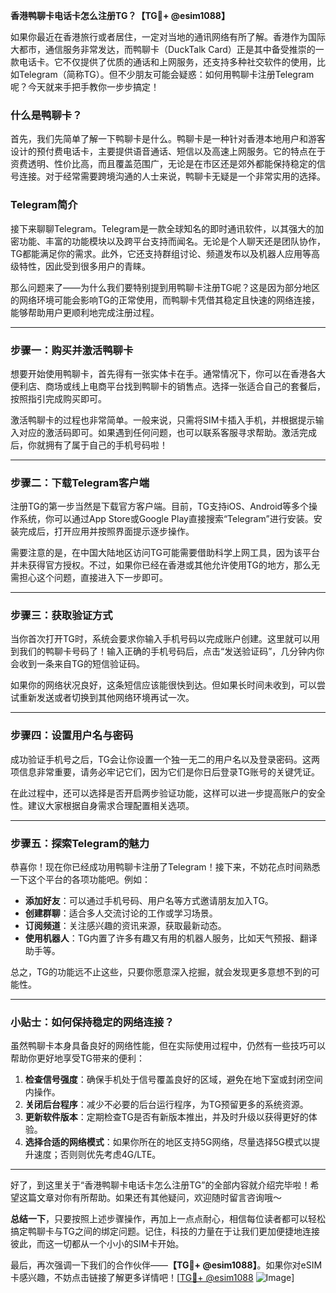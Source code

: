 **香港鸭聊卡电话卡怎么注册TG？【TG💪+ @esim1088】**

如果你最近在香港旅行或者居住，一定对当地的通讯网络有所了解。香港作为国际大都市，通信服务非常发达，而鸭聊卡（DuckTalk Card）正是其中备受推崇的一款电话卡。它不仅提供了优质的通话和上网服务，还支持多种社交软件的使用，比如Telegram（简称TG）。但不少朋友可能会疑惑：如何用鸭聊卡注册Telegram呢？今天就来手把手教你一步步搞定！

### 什么是鸭聊卡？

首先，我们先简单了解一下鸭聊卡是什么。鸭聊卡是一种针对香港本地用户和游客设计的预付费电话卡，主要提供语音通话、短信以及高速上网服务。它的特点在于资费透明、性价比高，而且覆盖范围广，无论是在市区还是郊外都能保持稳定的信号连接。对于经常需要跨境沟通的人士来说，鸭聊卡无疑是一个非常实用的选择。

### Telegram简介

接下来聊聊Telegram。Telegram是一款全球知名的即时通讯软件，以其强大的加密功能、丰富的功能模块以及跨平台支持而闻名。无论是个人聊天还是团队协作，TG都能满足你的需求。此外，它还支持群组讨论、频道发布以及机器人应用等高级特性，因此受到很多用户的青睐。

那么问题来了——为什么我们要特别提到用鸭聊卡注册TG呢？这是因为部分地区的网络环境可能会影响TG的正常使用，而鸭聊卡凭借其稳定且快速的网络连接，能够帮助用户更顺利地完成注册过程。

---

### 步骤一：购买并激活鸭聊卡

想要开始使用鸭聊卡，首先得有一张实体卡在手。通常情况下，你可以在香港各大便利店、商场或线上电商平台找到鸭聊卡的销售点。选择一张适合自己的套餐后，按照指引完成购买即可。

激活鸭聊卡的过程也非常简单。一般来说，只需将SIM卡插入手机，并根据提示输入对应的激活码即可。如果遇到任何问题，也可以联系客服寻求帮助。激活完成后，你就拥有了属于自己的手机号码啦！

---

### 步骤二：下载Telegram客户端

注册TG的第一步当然是下载官方客户端。目前，TG支持iOS、Android等多个操作系统，你可以通过App Store或Google Play直接搜索“Telegram”进行安装。安装完成后，打开应用并按照界面提示逐步操作。

需要注意的是，在中国大陆地区访问TG可能需要借助科学上网工具，因为该平台并未获得官方授权。不过，如果你已经在香港或其他允许使用TG的地方，那么无需担心这个问题，直接进入下一步即可。

---

### 步骤三：获取验证方式

当你首次打开TG时，系统会要求你输入手机号码以完成账户创建。这里就可以用到我们的鸭聊卡号码了！输入正确的手机号码后，点击“发送验证码”，几分钟内你会收到一条来自TG的短信验证码。

如果你的网络状况良好，这条短信应该能很快到达。但如果长时间未收到，可以尝试重新发送或者切换到其他网络环境再试一次。

---

### 步骤四：设置用户名与密码

成功验证手机号之后，TG会让你设置一个独一无二的用户名以及登录密码。这两项信息非常重要，请务必牢记它们，因为它们是你日后登录TG账号的关键凭证。

在此过程中，还可以选择是否开启两步验证功能，这样可以进一步提高账户的安全性。建议大家根据自身需求合理配置相关选项。

---

### 步骤五：探索Telegram的魅力

恭喜你！现在你已经成功用鸭聊卡注册了Telegram！接下来，不妨花点时间熟悉一下这个平台的各项功能吧。例如：

- **添加好友**：可以通过手机号码、用户名等方式邀请朋友加入TG。
- **创建群聊**：适合多人交流讨论的工作或学习场景。
- **订阅频道**：关注感兴趣的资讯来源，获取最新动态。
- **使用机器人**：TG内置了许多有趣又有用的机器人服务，比如天气预报、翻译助手等。

总之，TG的功能远不止这些，只要你愿意深入挖掘，就会发现更多意想不到的可能性。

---

### 小贴士：如何保持稳定的网络连接？

虽然鸭聊卡本身具备良好的网络性能，但在实际使用过程中，仍然有一些技巧可以帮助你更好地享受TG带来的便利：

1. **检查信号强度**：确保手机处于信号覆盖良好的区域，避免在地下室或封闭空间内操作。
2. **关闭后台程序**：减少不必要的后台运行程序，为TG预留更多的系统资源。
3. **更新软件版本**：定期检查TG是否有新版本推出，并及时升级以获得更好的体验。
4. **选择合适的网络模式**：如果你所在的地区支持5G网络，尽量选择5G模式以提升速度；否则则优先考虑4G/LTE。

---

好了，到这里关于“香港鸭聊卡电话卡怎么注册TG”的全部内容就介绍完毕啦！希望这篇文章对你有所帮助。如果还有其他疑问，欢迎随时留言咨询哦～

**总结一下**，只要按照上述步骤操作，再加上一点点耐心，相信每位读者都可以轻松搞定鸭聊卡与TG之间的绑定问题。记住，科技的力量在于让我们更加便捷地连接彼此，而这一切都从一个小小的SIM卡开始。

最后，再次强调一下我们的合作伙伴——**【TG💪+ @esim1088】**。如果你对eSIM卡感兴趣，不妨点击链接了解更多详情吧！[[TG💪+ @esim1088](https://t.me/s/esim1088) ![Image](https://i.postimg.cc/4NQfJmqS/Snipaste-2025-05-13-00-14-12.png)]